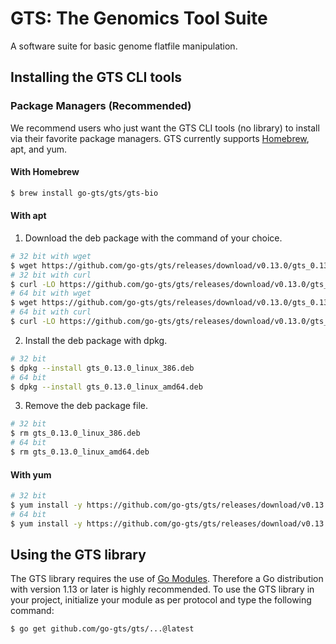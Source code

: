 # GTS: The Genomics Tool Suite
A software suite for basic genome flatfile manipulation.

## Installing the GTS CLI tools
### Package Managers (Recommended)
We recommend users who just want the GTS CLI tools (no library) to install via their favorite package managers.
GTS currently supports [Homebrew](https://brew.sh), apt, and yum.

#### With Homebrew
```sh
$ brew install go-gts/gts/gts-bio
```

#### With apt
1. Download the deb package with the command of your choice.
```sh
# 32 bit with wget
$ wget https://github.com/go-gts/gts/releases/download/v0.13.0/gts_0.13.0_linux_386.deb
# 32 bit with curl
$ curl -LO https://github.com/go-gts/gts/releases/download/v0.13.0/gts_0.13.0_linux_386.deb
# 64 bit with wget
$ wget https://github.com/go-gts/gts/releases/download/v0.13.0/gts_0.13.0_linux_amd64.deb
# 64 bit with curl
$ curl -LO https://github.com/go-gts/gts/releases/download/v0.13.0/gts_0.3100_linux_amd64.deb
```

2. Install the deb package with dpkg.
```sh
# 32 bit
$ dpkg --install gts_0.13.0_linux_386.deb
# 64 bit
$ dpkg --install gts_0.13.0_linux_amd64.deb
```

3. Remove the deb package file.
```sh
# 32 bit
$ rm gts_0.13.0_linux_386.deb
# 64 bit
$ rm gts_0.13.0_linux_amd64.deb
```

#### With yum
```sh
# 32 bit
$ yum install -y https://github.com/go-gts/gts/releases/download/v0.13.0/gts_0.3100_linux_386.rpm
# 64 bit
$ yum install -y https://github.com/go-gts/gts/releases/download/v0.13.0/gts_0.3100_linux_amd64.rpm
```

## Using the GTS library
The GTS library requires the use of [Go Modules](https://blog.golang.org/using-go-modules). Therefore a Go distribution with version 1.13 or later is highly recommended. To use the GTS library in your project, initialize your module as per protocol and type the following command:

```sh
$ go get github.com/go-gts/gts/...@latest
```
